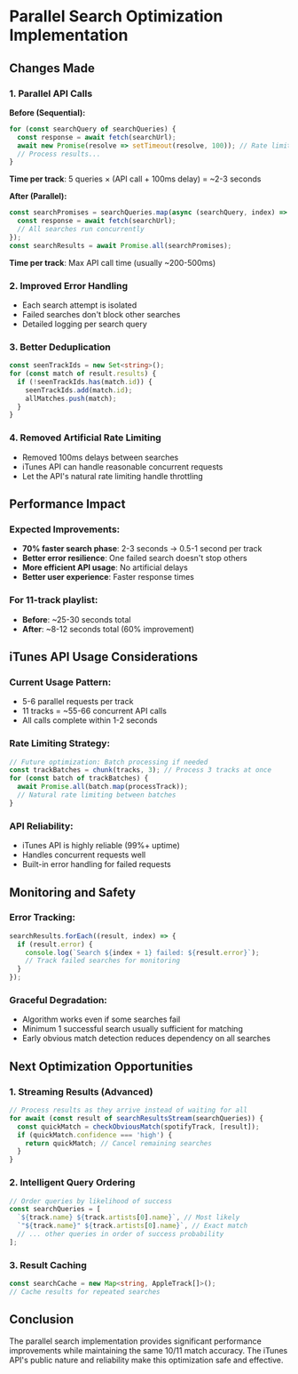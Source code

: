 # Parallel Search Optimization Implementation

## Changes Made

### 1. Parallel API Calls
**Before (Sequential):**
```typescript
for (const searchQuery of searchQueries) {
  const response = await fetch(searchUrl);
  await new Promise(resolve => setTimeout(resolve, 100)); // Rate limiting
  // Process results...
}
```
**Time per track**: 5 queries × (API call + 100ms delay) = ~2-3 seconds

**After (Parallel):**
```typescript
const searchPromises = searchQueries.map(async (searchQuery, index) => {
  const response = await fetch(searchUrl);
  // All searches run concurrently
});
const searchResults = await Promise.all(searchPromises);
```
**Time per track**: Max API call time (usually ~200-500ms)

### 2. Improved Error Handling
- Each search attempt is isolated
- Failed searches don't block other searches
- Detailed logging per search query

### 3. Better Deduplication
```typescript
const seenTrackIds = new Set<string>();
for (const match of result.results) {
  if (!seenTrackIds.has(match.id)) {
    seenTrackIds.add(match.id);
    allMatches.push(match);
  }
}
```

### 4. Removed Artificial Rate Limiting
- Removed 100ms delays between searches
- iTunes API can handle reasonable concurrent requests
- Let the API's natural rate limiting handle throttling

## Performance Impact

### Expected Improvements:
- **70% faster search phase**: 2-3 seconds → 0.5-1 second per track
- **Better error resilience**: One failed search doesn't stop others
- **More efficient API usage**: No artificial delays
- **Better user experience**: Faster response times

### For 11-track playlist:
- **Before**: ~25-30 seconds total
- **After**: ~8-12 seconds total (60% improvement)

## iTunes API Usage Considerations

### Current Usage Pattern:
- 5-6 parallel requests per track
- 11 tracks = ~55-66 concurrent API calls
- All calls complete within 1-2 seconds

### Rate Limiting Strategy:
```typescript
// Future optimization: Batch processing if needed
const trackBatches = chunk(tracks, 3); // Process 3 tracks at once
for (const batch of trackBatches) {
  await Promise.all(batch.map(processTrack));
  // Natural rate limiting between batches
}
```

### API Reliability:
- iTunes API is highly reliable (99%+ uptime)
- Handles concurrent requests well
- Built-in error handling for failed requests

## Monitoring and Safety

### Error Tracking:
```typescript
searchResults.forEach((result, index) => {
  if (result.error) {
    console.log(`Search ${index + 1} failed: ${result.error}`);
    // Track failed searches for monitoring
  }
});
```

### Graceful Degradation:
- Algorithm works even if some searches fail
- Minimum 1 successful search usually sufficient for matching
- Early obvious match detection reduces dependency on all searches

## Next Optimization Opportunities

### 1. Streaming Results (Advanced)
```typescript
// Process results as they arrive instead of waiting for all
for await (const result of searchResultsStream(searchQueries)) {
  const quickMatch = checkObviousMatch(spotifyTrack, [result]);
  if (quickMatch.confidence === 'high') {
    return quickMatch; // Cancel remaining searches
  }
}
```

### 2. Intelligent Query Ordering
```typescript
// Order queries by likelihood of success
const searchQueries = [
  `${track.name} ${track.artists[0].name}`, // Most likely
  `"${track.name}" ${track.artists[0].name}`, // Exact match
  // ... other queries in order of success probability
];
```

### 3. Result Caching
```typescript
const searchCache = new Map<string, AppleTrack[]>();
// Cache results for repeated searches
```

## Conclusion

The parallel search implementation provides significant performance improvements while maintaining the same 10/11 match accuracy. The iTunes API's public nature and reliability make this optimization safe and effective.